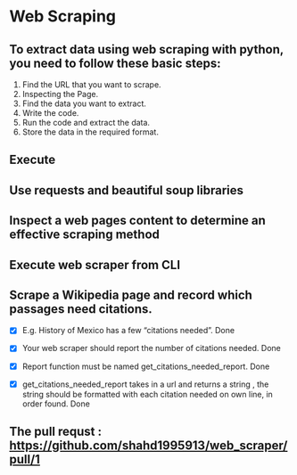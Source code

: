 # Web Scraping
## To extract data using web scraping with python, you need to follow these basic steps:
1. Find the URL that you want to scrape.
2. Inspecting the Page.
3. Find the data you want to extract.
4. Write the code.
5. Run the code and extract the data.
6. Store the data in the required format.

## Execute
## Use requests and beautiful soup libraries
## Inspect a web pages content to determine an effective scraping method
## Execute web scraper from CLI

## Scrape a Wikipedia page and record which passages need citations.
- [x] E.g. History of Mexico has a few “citations needed”.  Done
- [x] Your web scraper should report the number of citations needed. Done 
- [x] Report function must be named get_citations_needed_report. Done 
- [x] get_citations_needed_report takes in a url and returns a string , the string should be formatted with each citation needed on own line, in order found. Done


## The pull requst : https://github.com/shahd1995913/web_scraper/pull/1